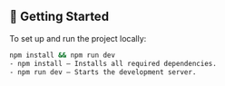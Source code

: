 ## 🚀 Getting Started

To set up and run the project locally:

```bash
npm install && npm run dev
- npm install — Installs all required dependencies.
- npm run dev — Starts the development server.
